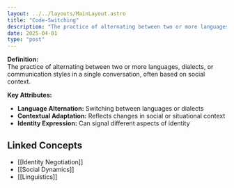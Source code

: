 ```yaml
---
layout: ../../layouts/MainLayout.astro
title: "Code-Switching"
description: "The practice of alternating between two or more languages, dialects, or communication styles in a single conversation, often based on social context."
date: 2025-04-01
type: "post"
---
```


**Definition:**  
The practice of alternating between two or more languages, dialects, or communication styles in a single conversation, often based on social context.

**Key Attributes:**  
- **Language Alternation:** Switching between languages or dialects  
- **Contextual Adaptation:** Reflects changes in social or situational context  
- **Identity Expression:** Can signal different aspects of identity

## Linked Concepts
- [[Identity Negotiation]]
- [[Social Dynamics]]
- [[Linguistics]]
